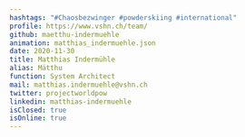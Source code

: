 ```yaml
---
hashtags: "#Chaosbezwinger #powderskiing #international"
profile: https://www.vshn.ch/team/
github: maetthu-indermuehle
animation: matthias_indermuehle.json
date: 2020-11-30
title: Matthias Indermühle
alias: Mätthu
function: System Architect
mail: matthias.indermuehle@vshn.ch
twitter: projectworldpow
linkedin: matthias-indermuehle
isClosed: true
isOnline: true
---
```

